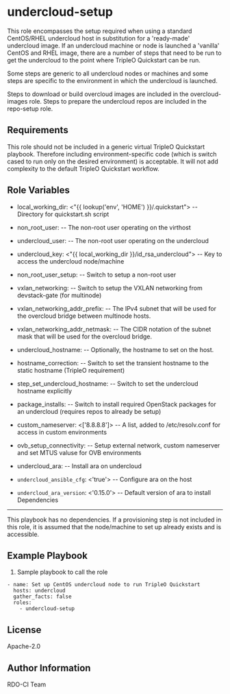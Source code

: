 undercloud-setup
================

This role encompasses the setup required when using a standard CentOS/RHEL
undercloud host in substitution for a 'ready-made' undercloud image. If an
undercloud machine or node is launched a 'vanilla' CentOS and RHEL image,
there are a number of steps that need to be run to get the undercloud to the
point where TripleO Quickstart can be run.

Some steps are generic to all undercloud nodes or machines and some
steps are specific to the environment in which the undercloud is
launched.

Steps to download or build overcloud images are included in the
overcloud-images role. Steps to prepare the undercloud repos are
included in the repo-setup role.

Requirements
------------

This role should not be included in a generic virtual TripleO Quickstart
playbook. Therefore including environment-specific code (which is switch
cased to run only on the desired environment) is acceptable. It will
not add complexity to the default TripleO Quickstart workflow.

Role Variables
--------------

- local_working_dir: <"{{ lookup('env', 'HOME') }}/.quickstart"> -- Directory for quickstart.sh script
- non_root_user: <stack>  -- The non-root user operating on the virthost
- undercloud_user: <stack> -- The non-root user operating on the undercloud
- undercloud_key: <"{{ local_working_dir }}/id_rsa_undercloud"> -- Key to access the undercloud node/machine
- non_root_user_setup: <true> -- Switch to setup a non-root user
- vxlan_networking: <false> -- Switch to setup the VXLAN networking from devstack-gate (for multinode)
- vxlan_networking_addr_prefix: <derivative of undercloud_network_cidr> -- The IPv4 subnet that will be used for the overcloud bridge between multinode hosts.
- vxlan_networking_addr_netmask: <derivative of undercloud_network_cidr> -- The CIDR notation of the subnet mask that will be used for the overcloud bridge.
- undercloud_hostname: <false> -- Optionally, the hostname to set on the host.
- hostname_correction: <false> -- Switch to set the transient hostname to the static hostname (TripleO requirement)
- step_set_undercloud_hostname: <false> -- Switch to set the undercloud hostname explicitly
- package_installs: <true> -- Switch to install required OpenStack packages for an undercloud (requires repos to already be setup)
- custom_nameserver: <['8.8.8.8']> -- A list, added to /etc/resolv.conf for access in custom environments
- ovb_setup_connectivity: <false> -- Setup external network, custom nameserver and set MTUS valuse for OVB environments
- undercloud_ara: <false> -- Install ara on undercloud

- `undercloud_ansible_cfg`: <'true'> -- Configure ara on the host
- `undercloud_ara_version`: <'0.15.0'> -- Default version of ara to install
Dependencies
------------

This playbook has no dependencies. If a provisioning step is not included
in this role, it is assumed that the node/machine to set up already
exists and is accessible.

Example Playbook
----------------

  1. Sample playbook to call the role

    - name: Set up CentOS undercloud node to run TripleO Quickstart
      hosts: undercloud
      gather_facts: false
      roles:
        - undercloud-setup

License
-------

Apache-2.0

Author Information
------------------

RDO-CI Team
